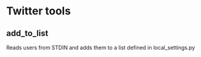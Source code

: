 # Twitter tools

## add_to_list

Reads users from STDIN and adds them to a list defined in local_settings.py
